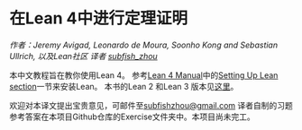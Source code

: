 # 在Lean 4中进行定理证明

*作者：Jeremy Avigad, Leonardo de Moura, Soonho Kong and Sebastian Ullrich, 以及Lean社区*
*译者 [subfish_zhou](https://github.com/subfish-zhou)*

本中文教程旨在教你使用Lean 4。 参考[Lean 4 Manual](https://leanprover.github.io/lean4/doc/)中的[Setting Up Lean section](https://leanprover.github.io/lean4/doc/setup.html)一节来安装Lean。
本书的Lean 2 和Lean 3 版本见[这里](https://leanprover.github.io/theorem_proving_in_lean/)。

欢迎对本译文提出宝贵意见，可邮件至[subfishzhou@gmail.com](mailto:subfishzhou@gmail.com)
译者自制的习题参考答案在本项目Github仓库的Exercise文件夹中。本项目尚未完工。